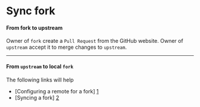 
Sync fork
===========

#### From **fork** to **upstream** ####

Owner of `fork` create a `Pull Request` from the GitHub website.
Owner of `upstream` accept it to merge changes to `upstream`.

-------

#### From `upstream` to local `fork` ###

The following links will help

*   [Configuring a remote for a fork] [1]
*   [Syncing a fork] [2]

[1]: https://help.github.com/articles/configuring-a-remote-for-a-fork
[2]: https://help.github.com/articles/syncing-a-fork


